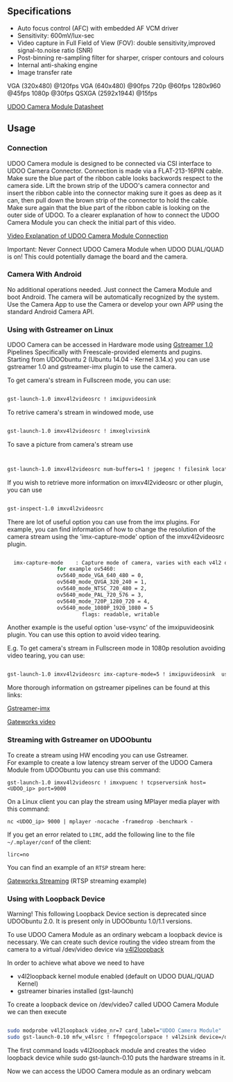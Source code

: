 ## Specifications

* Auto focus control (AFC) with embedded AF VCM driver
* Sensitivity: 600mV/lux-sec
* Video capture in Full Field of View (FOV): double sensitivity,improved signal-to.noise ratio (SNR)
* Post-binning re-sampling filter for sharper, crisper contours and colours
* Internal anti-shaking engine
* Image transfer rate

VGA (320x480) @120fps VGA (640x480) @90fps 720p @60fps 1280x960 @45fps 1080p @30fps QSXGA (2592x1944) @15fps

[UDOO Camera Module Datasheet](http://udoo.org/download/files/datasheets/datasheet_camera.pdf)

## Usage

### Connection

UDOO Camera module is designed to be connected via CSI interface to UDOO Camera Connector. Connection is made via a FLAT-213-16PIN cable.
Make sure the blue part of the ribbon cable looks backwords respect to the camera side.
Lift the brown strip of the UDOO's camera connector and insert the ribbon cable into the connector making sure it goes as deep as it can, then pull down the brown strip of the connector to hold the cable. Make sure again that the blue part of the ribbon cable is looking on the outer side of UDOO.
To a clearer explanation of how to connect the UDOO Camera Module you can check  the initial part of this video.

[Video Explanation of UDOO Camera Module Connection](https://www.youtube.com/watch?v=ydpXTs7bHhY)

Important: Never Connect UDOO Camera Module when UDOO DUAL/QUAD is on! This could potentially damage the board and the camera.

### Camera With Android

No additional operations needed. Just connect the Camera Module and boot Android. The camera will be automatically recognized by the system. Use the Camera App to use the Camera or develop your own APP using the standard Android Camera API.

### Using with Gstreamer on Linux

UDOO Camera can be accessed in Hardware mode using [Gstreamer 1.0](http://gstreamer.freedesktop.org/) Pipelines Specifically with Freescale-provided elements and pugins.
Starting from UDOObuntu 2 (Ubuntu 14.04 - Kernel 3.14.x) you can use gstreamer 1.0 and gstreamer-imx plugin to use the camera.


To get camera's stream in Fullscreen mode, you can use:

```bash

gst-launch-1.0 imxv4l2videosrc ! imxipuvideosink

```

To retrive camera's stream in windowed mode, use

```bash

gst-launch-1.0 imxv4l2videosrc ! imxeglvivsink

```

To save a picture from camera's stream use

```bash


gst-launch-1.0 imxv4l2videosrc num-buffers=1 ! jpegenc ! filesink location=capture1.jpeg

```


If you wish to retrieve more information on imxv4l2videosrc or other plugin, you can use

```bash

gst-inspect-1.0 imxv4l2videosrc

```
There are lot of useful option you can use from the imx plugins.
For example, you can find information of how to change the resolution of the camera stream using the 'imx-capture-mode' option of the imxv4l2videosrc plugin.

```bash

  imx-capture-mode    : Capture mode of camera, varies with each v4l2 driver,
				for example ov5460:
   				ov5640_mode_VGA_640_480 = 0,
				ov5640_mode_QVGA_320_240 = 1,
				ov5640_mode_NTSC_720_480 = 2,
				ov5640_mode_PAL_720_576 = 3,
				ov5640_mode_720P_1280_720 = 4,
				ov5640_mode_1080P_1920_1080 = 5
                        flags: readable, writable

```

Another example is the useful option 'use-vsync' of the imxipuvideosink plugin. You can use this option to avoid video tearing.

E.g. To get camera's stream in Fullscreen mode in 1080p resolution avoiding video tearing, you can use:

```bash

gst-launch-1.0 imxv4l2videosrc imx-capture-mode=5 ! imxipuvideosink  use-vsync=true

```

More thorough information on gstreamer pipelines can be found at this links:

[Gstreamer-imx](https://github.com/Freescale/gstreamer-imx)

[Gateworks video](http://trac.gateworks.com/wiki/Yocto/gstreamer/video)

### Streaming with Gstreamer on UDOObuntu

To create a stream using HW encoding you can use Gstreamer.  
For example to create a low latency stream server of the UDOO Camera Module from UDOObuntu you can use this command:

    gst-launch-1.0 imxv4l2videosrc ! imxvpuenc ! tcpserversink host=<UDOO_ip> port=9000

On a Linux client you can play the stream using MPlayer media player with this command:

    nc <UDOO_ip> 9000 | mplayer -nocache -framedrop -benchmark -

If you get an error related to `LIRC`, add the following line to the file `~/.mplayer/conf` of the client:

    lirc=no

You can find an example of an `RTSP` stream here:

[Gateworks Streaming](http://trac.gateworks.com/wiki/Yocto/gstreamer/streaming) (RTSP streaming example)




### Using with Loopback Device

<div class="alert alert-danger" role="alert">
  <span class="glyphicon glyphicon-exclamation-sign" aria-hidden="true"></span>
  <span class="sr-only">Warning!</span>
  This following Loopback Device section is deprecated since UDOObuntu 2.0. It is present only in UDOObuntu 1.0/1.1 versions.<br>
</div>

To use UDOO Camera Module as an ordinary webcam a loopback device is necessary. We can create such device routing the video stream from the camera to a virtual /dev/video device via [v4l2loopback](https://github.com/umlaeute/v4l2loopback)

In order to achieve what above we need to have

* v4l2loopback kernel module enabled (default on UDOO DUAL/QUAD Kernel)
* gstreamer binaries installed (gst-launch)

To create a loopback device on /dev/video7 called UDOO Camera Module we can then execute

```bash

sudo modprobe v4l2loopback video_nr=7 card_label="UDOO Camera Module"
sudo gst-launch-0.10 mfw_v4lsrc ! ffmpegcolorspace ! v4l2sink device=/dev/video7

```

The first command loads v4l2loopback module and creates the video loopback device while sudo gst-launch-0.10 puts the hardware streams in it.

Now we can access the UDOO Camera module as an ordinary webcam
